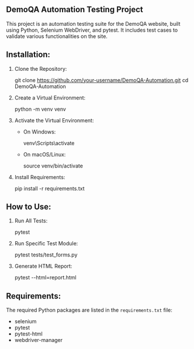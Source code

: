 DemoQA Automation Testing Project
---------------------------------

This project is an automation testing suite for the DemoQA website, built using Python, Selenium WebDriver, and pytest. It includes test cases to validate various functionalities on the site.

Installation:
-------------

1. Clone the Repository:

   git clone https://github.com/your-username/DemoQA-Automation.git
   cd DemoQA-Automation

2. Create a Virtual Environment:

   python -m venv venv

3. Activate the Virtual Environment:

   - On Windows:

     venv\Scripts\activate

   - On macOS/Linux:

     source venv/bin/activate

4. Install Requirements:

   pip install -r requirements.txt

How to Use:
-----------

1. Run All Tests:

   pytest

2. Run Specific Test Module:

   pytest tests/test_forms.py

3. Generate HTML Report:

   pytest --html=report.html

Requirements:
-------------

The required Python packages are listed in the `requirements.txt` file:

- selenium
- pytest
- pytest-html
- webdriver-manager
